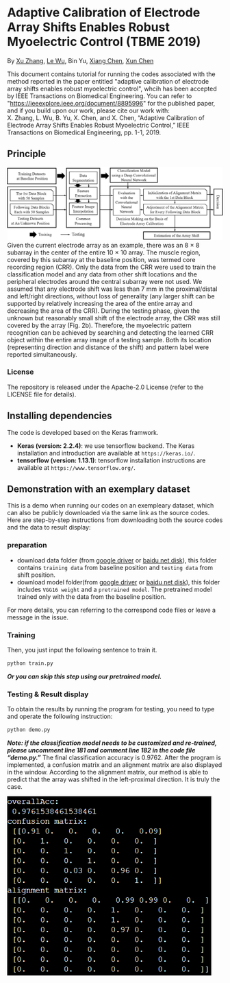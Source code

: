 # Adaptive Calibration of Electrode Array Shifts Enables Robust Myoelectric Control (TBME 2019)
By [Xu Zhang](https://est.ustc.edu.cn/2015/0729/c4618a42767/page.psp), [Le Wu](https://github.com/wule1994), Bin Yu, [Xiang Chen](https://scholar.google.com/citations?hl=en&user=JURnq4QAAAAJ), [Xun Chen](http://staff.ustc.edu.cn/~xunchen/index.htm)

This document contains tutorial for running the codes associated with the method reported in the paper entitled "adaptive calibration of electrode array shifts enables robust myoelectric control", whcih has been accepted by IEEE Transactions on Biomedical Engineering. You can refer to "https://ieeexplore.ieee.org/document/8895996" for the published paper, and if you build upon our work, please cite our work with:  
X. Zhang, L. Wu, B. Yu, X. Chen, and X. Chen, “Adaptive Calibration of Electrode Array Shifts Enables Robust Myoelectric Control,” IEEE Transactions on Biomedical Engineering, pp. 1-1, 2019.


## Principle
![](./image/flowchart.png "flowchart of the proposed method")
Given the current electrode array as an example, there was an 8 × 8 subarray in the center of the entire 10 × 10 array. The muscle region, covered by this subarray at the baseline position, was termed core recording region (CRR). Only the data from the CRR were used to train the classification model and any data from other shift locations and the peripheral electrodes around the central subarray were not used. We assumed that any electrode shift was less than 7 mm in the proximal/distal and left/right directions, without loss of generality (any larger shift can be supported by relatively increasing the area of the entire array and decreasing the area of the CRR). During the testing phase, given the unknown but reasonably small shift of the electrode array, the CRR was still covered by the array (Fig. 2b). Therefore, the myoelectric pattern recognition can be achieved by searching and detecting the learned CRR object within the entire array image of a testing sample. Both its location (representing direction and distance of the shift) and pattern label were reported simultaneously. 

### License

The repository is released under the Apache-2.0 License (refer to the LICENSE file for details).

## Installing dependencies
The code is developed based on the Keras framwork.
* **Keras (version: 2.2.4)**: we use tensorflow backend. The Keras installation and introduction are available at `https://keras.io/`.
* **tensorflow (version: 1.13.1)**: tensorflow installation instructions are available at `https://www.tensorflow.org/`.

## Demonstration with an exemplary dataset
This is a demo when running our codes on an exempleary dataset, which can also be publicly downloaded via the same link as the source codes. Here are step-by-step instructions from downloading both the source codes and the data to result display:

### preparation
* download data folder (from [google driver](https://drive.google.com/file/d/1LsSEDZS2wbthcNZeqBXdfE-hNCIc6Cif/view?usp=sharing) or [baidu net disk](https://pan.baidu.com/s/1Xz9yrlO6h7HltbchAAJHSw)), this folder contains `training data` from baseline position and `testing data` from shift position.
* download model folder(from [google driver](https://drive.google.com/file/d/1aC1t7AHnsG10E6x76A6kFEUHyfSIpcrJ/view?usp=sharing) or [baidu net disk](https://pan.baidu.com/s/1tO8TskdZ-rZrdAsngANX8Q)), this folder includes `VGG16 weight` and a `pretrained model`. The pretrained model trained only with the data from the baseline position.

For more details, you can referring to the correspond code files or leave a message in the issue.

### Training
Then, you just input the following sentence to train it.
```bash
python train.py
```
***Or you can skip this step using our pretrained model.***

### Testing & Result display
To obtain the results by running the program for testing, you need to type and operate the following instruction:
```bash
python demo.py
```
***Note: if the classification model needs to be customized and re-trained, please uncomment line 181 and comment line 182 in the code file “demo.py.”***
The final classification accuracy is 0.9762. After the program is implemented, a confusion matrix and an alignment matrix are also displayed in the window. According to the alignment matrix, our method is able to predict that the array was shifted in the left-proximal direction. It is truly the case.

![](./image/result.png "results")

